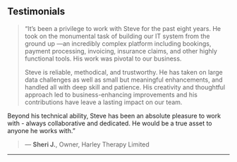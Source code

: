 ## Testimonials

> “It’s been a privilege to work with Steve for the past eight years. He took on the monumental task of building our IT system from the ground up —an incredibly complex platform including bookings, payment processing, invoicing, insurance claims, and other highly functional tools. His work was pivotal to our business.  
>   
> Steve is reliable, methodical, and trustworthy. He has taken on large data challenges as well as small but meaningful enhancements, and handled all with deep skill and patience. His creativity and thoughtful approach led to business-enhancing improvements and his contributions have leave a lasting impact on our team.  
>   
   Beyond his technical ability, Steve has been an absolute pleasure to work with - always collaborative and dedicated. He would be a true asset to anyone he works with.”
> — **Sheri J.**, Owner, Harley Therapy Limited

---
